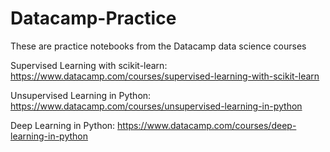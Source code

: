 # Datacamp-Practice
These are practice notebooks from the Datacamp data science courses


Supervised Learning with scikit-learn: https://www.datacamp.com/courses/supervised-learning-with-scikit-learn

Unsupervised Learning in Python: https://www.datacamp.com/courses/unsupervised-learning-in-python

Deep Learning in Python: https://www.datacamp.com/courses/deep-learning-in-python